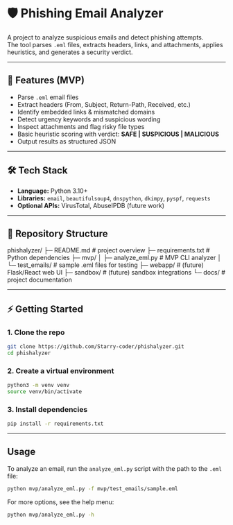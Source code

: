 # 🛡️ Phishing Email Analyzer

A project to analyze suspicious emails and detect phishing attempts.  
The tool parses `.eml` files, extracts headers, links, and attachments, applies heuristics, and generates a security verdict.  

---

## 🚀 Features (MVP)
- Parse `.eml` email files  
- Extract headers (From, Subject, Return-Path, Received, etc.)  
- Identify embedded links & mismatched domains  
- Detect urgency keywords and suspicious wording  
- Inspect attachments and flag risky file types  
- Basic heuristic scoring with verdict: **SAFE | SUSPICIOUS | MALICIOUS**  
- Output results as structured JSON  

---

## 🛠️ Tech Stack
- **Language:** Python 3.10+  
- **Libraries:** `email`, `beautifulsoup4`, `dnspython`, `dkimpy`, `pyspf`, `requests`  
- **Optional APIs:** VirusTotal, AbuseIPDB (future work)  

---

## 📂 Repository Structure
phishalyzer/
├─ README.md # project overview
├─ requirements.txt # Python dependencies
├─ mvp/
│ ├─ analyze_eml.py # MVP CLI analyzer
│ └─ test_emails/ # sample .eml files for testing
├─ webapp/ # (future) Flask/React web UI
├─ sandbox/ # (future) sandbox integrations
└─ docs/ # project documentation

---

## ⚡ Getting Started

### 1. Clone the repo
```bash
git clone https://github.com/Starry-coder/phishalyzer.git
cd phishalyzer
```

### 2. Create a virtual environment
```bash
python3 -m venv venv
source venv/bin/activate
```

### 3. Install dependencies
```bash
pip install -r requirements.txt
```

---

## Usage
To analyze an email, run the `analyze_eml.py` script with the path to the `.eml` file:
```bash
python mvp/analyze_eml.py -f mvp/test_emails/sample.eml
```

For more options, see the help menu:
```bash
python mvp/analyze_eml.py -h
```
